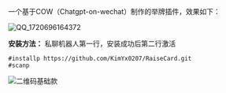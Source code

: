 一个基于COW（Chatgpt-on-wechat）制作的举牌插件，效果如下：

![QQ_1720696164372](https://github.com/KimYx0207/RaiseCard/assets/130755848/49287b1c-a5bc-4a12-a452-dd9b102e2780)

**安装方法：**
私聊机器人第一行，安装成功后第二行激活


```
#installp https://github.com/KimYx0207/RaiseCard.git
#scanp
```



![二维码基础款](https://github.com/KimYx0207/RaiseCard/assets/130755848/2a182d2c-8a43-4267-9e54-337dff85c5eb)
